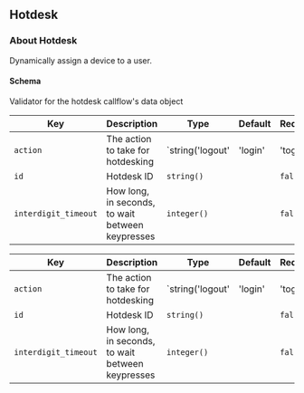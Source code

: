 ## Hotdesk

### About Hotdesk

Dynamically assign a device to a user.

#### Schema

Validator for the hotdesk callflow's data object



Key | Description | Type | Default | Required
--- | ----------- | ---- | ------- | --------
`action` | The action to take for hotdesking | `string('logout' | 'login' | 'toggle' | 'bridge')` |   | `false`
`id` | Hotdesk ID | `string()` |   | `false`
`interdigit_timeout` | How long, in seconds, to wait between keypresses | `integer()` |   | `false`



Key | Description | Type | Default | Required
--- | ----------- | ---- | ------- | --------
`action` | The action to take for hotdesking | `string('logout' | 'login' | 'toggle' | 'bridge')` |   | `false`
`id` | Hotdesk ID | `string()` |   | `false`
`interdigit_timeout` | How long, in seconds, to wait between keypresses | `integer()` |   | `false`
